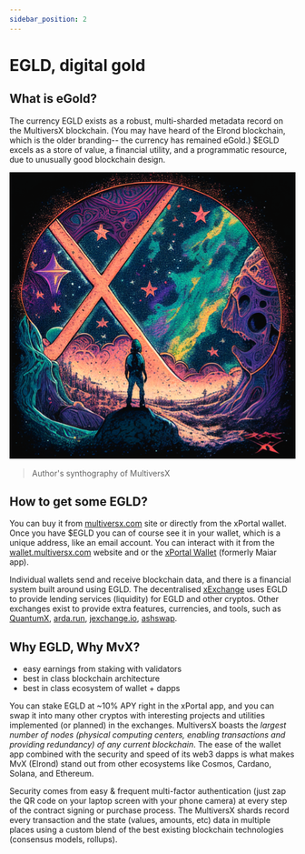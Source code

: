 ```yaml
---
sidebar_position: 2
---
```


# EGLD, digital gold

## What is eGold?

The currency EGLD exists as a robust, multi-sharded metadata record on the MultiversX blockchain. (You may have heard of the Elrond blockchain, which is the older branding-- the currency has remained eGold.) $EGLD excels as a store of value, a financial utility, and a programmatic resource, due to unusually good blockchain design.

![multiversX](./multiversX.png)
> Author's synthography of MultiversX

## How to get some EGLD?

You can buy it from [multiversx.com](https://multiversx.com) site or directly from the xPortal wallet. Once you have $EGLD you can of course see it in your wallet, which is a unique address, like an email account. You can interact with it from the [wallet.multiversx.com](https://wallet.multiversx.com) website and or the [xPortal Wallet](https://xport.al/referral/o6q0in3yh6/) (formerly Maiar app).

Individual wallets send and receive blockchain data, and there is a financial system built around using EGLD. The decentralised [xExchange](https://xexchange.com) uses EGLD to provide lending services (liquidity) for EGLD and other cryptos. Other exchanges exist to provide extra features, currencies, and tools, such as [QuantumX](https://www.quantumx.network/), [arda.run](https://arda.run), [jexchange.io](https://jexchange.io), [ashswap](https://ashswap.io/).

## Why EGLD, Why MvX?

+ easy earnings from staking with validators
+ best in class blockchain architecture
+ best in class ecosystem of wallet + dapps

You can stake EGLD at ~10% APY right in the xPortal app, and you can swap it into many other cryptos with interesting projects and utilities implemented (or planned) in the exchanges. MultiversX boasts the *largest number of nodes (physical computing centers, enabling transactions and providing redundancy) of any current blockchain*. The ease of the wallet app combined with the security and speed of its web3 dapps is what makes MvX (Elrond) stand out from other ecosystems like Cosmos, Cardano, Solana, and Ethereum.

Security comes from easy & frequent multi-factor authentication (just zap the QR code on your laptop screen with your phone camera) at every step of the contract signing or purchase process. The MultiversX shards record every transaction and the state (values, amounts, etc) data in multiple places using a custom blend of the best existing blockchain technologies (consensus models, rollups).